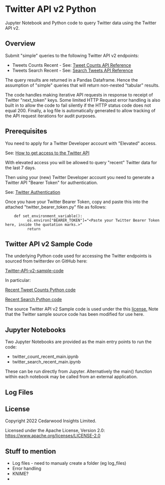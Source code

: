 # Twitter API v2 Python
Jupyter Notebook and Python code to query Twitter data using the Twitter API v2.

## Overview
Submit "simple" queries to the following Twitter API v2 endpoints:
- Tweets Counts Recent - See: [Tweet Counts API Reference](https://developer.twitter.com/en/docs/twitter-api/tweets/counts/api-reference/get-tweets-counts-recent)
- Tweets Search Recent - See: [Search Tweets API Reference](https://developer.twitter.com/en/docs/twitter-api/tweets/search/api-reference/get-tweets-search-recent)

The query results are returned in a Pandas Dataframe. Hence the assumption of "simple" queries that will return non-nested "tabular" results.

The code handles making iterative API requests in response to receipt of Twitter "next_token" keys. Some limited HTTP Request error handling is also built in to allow the code to fail silently if the HTTP status code does not equal 200. Finally, a log file is automatically generated to allow tracking of the API request iterations for audit purposes.

## Prerequisites
You need to apply for a Twitter Developer account with "Elevated" access.

See: [How to get access to the Twitter API](https://developer.twitter.com/en/docs/twitter-api/getting-started/getting-access-to-the-twitter-api)

With elevated access you will be allowed to query "recent" Twitter data for
the last 7 days.

Then using your (new) Twitter Developer account you need to generate a Twitter API "Bearer Token" for authentication.

See: [Twitter Authentication](https://developer.twitter.com/en/docs/authentication/oauth-2-0/bearer-tokens)

Once you have your Twitter Bearer Token, copy and paste this into the attached "twitter_bearer_token.py" file as follows:

        def set_environment_variable():
              os.environ["BEARER_TOKEN"]="<Paste your Twitter Bearer Token here, inside the quotation marks.>"
              return

## Twitter API v2 Sample Code
The underlying Python code used for accessing the Twitter endpoints is sourced
from twitterdev on GitHub here:

[Twitter-API-v2-sample-code](https://github.com/twitterdev/Twitter-API-v2-sample-code)

In particular:

[Recent Tweet Counts Python code](https://github.com/twitterdev/Twitter-API-v2-sample-code/blob/main/Recent-Tweet-Counts/recent_tweet_counts.py)

[Recent Search Python code](https://github.com/twitterdev/Twitter-API-v2-sample-code/blob/main/Recent-Search/recent_search.py)

The source Twitter API v2 Sample code is used under the this [license.](https://github.com/twitterdev/Twitter-API-v2-sample-code#license) Note that the Twitter sample source code has been modified for use here.



## Jupyter Notebooks
Two Jupyter Notebooks are provided as the main entry points to run the code:
- twitter_count_recent_main.ipynb
- twitter_search_recent_main.ipynb

These can be run directly from Jupyter. Alternatively the main() function
within each notebook may be called from an external application.

## Log Files



## License
Copyright 2022 Cedarwood Insights Limited.

Licensed under the Apache License, Version 2.0: https://www.apache.org/licenses/LICENSE-2.0


## Stuff to mention
- Log files - need to manualy create a folder (eg log_files)
- Error handling
- KNIME?
-
